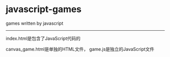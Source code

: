 # javascript-games
games written by javascript

***
index.html是包含了JavaScript代码的

canvas_game.html是单独的HTML文件，
game.js是独立的JavaScript文件

